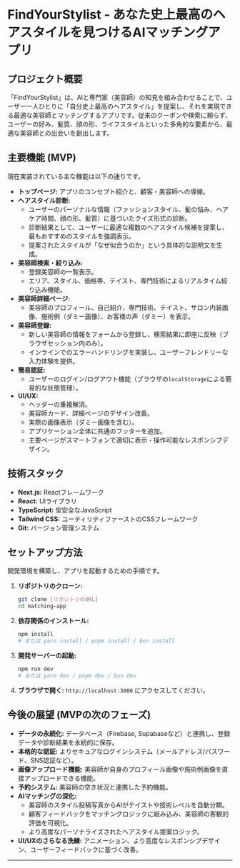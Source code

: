 # FindYourStylist - あなた史上最高のヘアスタイルを見つけるAIマッチングアプリ

## プロジェクト概要

「FindYourStylist」は、AIと専門家（美容師）の知見を組み合わせることで、ユーザー一人ひとりに「自分史上最高のヘアスタイル」を提案し、それを実現できる最適な美容師とマッチングするアプリです。従来のクーポンや検索に頼らず、ユーザーの好み、髪質、顔の形、ライフスタイルといった多角的な要素から、最適な美容師との出会いを創出します。

## 主要機能 (MVP)

現在実装されている主な機能は以下の通りです。

*   **トップページ:** アプリのコンセプト紹介と、顧客・美容師への導線。
*   **ヘアスタイル診断:**
    *   ユーザーのパーソナルな情報（ファッションスタイル、髪の悩み、ヘアケア時間、顔の形、髪質）に基づいたクイズ形式の診断。
    *   診断結果として、ユーザーに最適な複数のヘアスタイル候補を提案し、最もおすすめのスタイルを強調表示。
    *   提案されたスタイルが「なぜ似合うのか」という具体的な説明文を生成。
*   **美容師検索・絞り込み:**
    *   登録美容師の一覧表示。
    *   エリア、スタイル、価格帯、テイスト、専門技術によるリアルタイム絞り込み機能。
*   **美容師詳細ページ:**
    *   美容師のプロフィール、自己紹介、専門技術、テイスト、サロン内装画像、施術例（ダミー画像）、お客様の声（ダミー）を表示。
*   **美容師登録:**
    *   新しい美容師の情報をフォームから登録し、検索結果に即座に反映（ブラウザセッション内のみ）。
    *   インラインでのエラーハンドリングを実装し、ユーザーフレンドリーな入力体験を提供。
*   **簡易認証:**
    *   ユーザーのログイン/ログアウト機能（ブラウザの`localStorage`による簡易的な状態管理）。
*   **UI/UX:**
    *   ヘッダーの重複解消。
    *   美容師カード、詳細ページのデザイン改善。
    *   実際の画像表示（ダミー画像を含む）。
    *   アプリケーション全体に共通のフッターを追加。
    *   主要ページがスマートフォンで適切に表示・操作可能なレスポンシブデザイン。

## 技術スタック

*   **Next.js:** Reactフレームワーク
*   **React:** UIライブラリ
*   **TypeScript:** 型安全なJavaScript
*   **Tailwind CSS:** ユーティリティファーストのCSSフレームワーク
*   **Git:** バージョン管理システム

## セットアップ方法

開発環境を構築し、アプリを起動するための手順です。

1.  **リポジトリのクローン:**
    ```bash
    git clone [リポジトリのURL]
    cd matching-app
    ```
2.  **依存関係のインストール:**
    ```bash
    npm install
    # または yarn install / pnpm install / bun install
    ```
3.  **開発サーバーの起動:**
    ```bash
    npm run dev
    # または yarn dev / pnpm dev / bun dev
    ```
4.  **ブラウザで開く:**
    `http://localhost:3000` にアクセスしてください。

## 今後の展望 (MVPの次のフェーズ)

*   **データの永続化:** データベース（Firebase, Supabaseなど）と連携し、登録データや診断結果を永続的に保存。
*   **本格的な認証:** よりセキュアなログインシステム（メールアドレス/パスワード、SNS認証など）。
*   **画像アップロード機能:** 美容師が自身のプロフィール画像や施術例画像を直接アップロードできる機能。
*   **予約システム:** 美容師の空き状況と連携した予約機能。
*   **AIマッチングの深化:**
    *   美容師のスタイル投稿写真からAIがテイストや技術レベルを自動分類。
    *   顧客フィードバックをマッチングロジックに組み込み、美容師の客観的評価を可視化。
    *   より高度なパーソナライズされたヘアスタイル提案ロジック。
*   **UI/UXのさらなる洗練:** アニメーション、より高度なレスポンシブデザイン、ユーザーフィードバックに基づく改善。

---